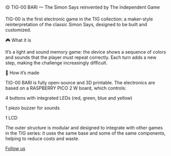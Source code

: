 🟡 TIG-00 BARI — The Simon Says reinvented by The Independent Game

TIG-00 is the first electronic game in the TIG collection: a maker-style reinterpretation of the classic Simon Says, designed to be built and customized.

🎮 What it is

It’s a light and sound memory game: the device shows a sequence of colors and sounds that the player must repeat correctly. Each turn adds a new step, making the challenge increasingly difficult.

🧩 How it’s made

TIG-00 BARI is fully open-source and 3D printable.
The electronics are based on a RASPBERRY PICO 2 W board, which controls:

4 buttons with integrated LEDs (red, green, blue and yellow)

1 piezo buzzer for sounds

1 LCD

The outer structure is modular and designed to integrate with other games in the TIG series: it uses the same base and some of the same components, helping to reduce costs and waste.

[Follow us](https://linktr.ee/TheIndependentGame)
